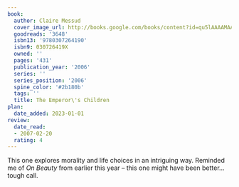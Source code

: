 ```yaml
---
book:
  author: Claire Messud
  cover_image_url: http://books.google.com/books/content?id=qu5lAAAAMAAJ&printsec=frontcover&img=1&zoom=1&source=gbs_api
  goodreads: '3648'
  isbn13: '9780307264190'
  isbn9: 030726419X
  owned: ''
  pages: '431'
  publication_year: '2006'
  series: ''
  series_position: '2006'
  spine_color: '#2b180b'
  tags: ''
  title: The Emperor\'s Children
plan:
  date_added: 2023-01-01
review:
  date_read:
  - 2007-02-20
  rating: 4
---
```


This one explores morality and life choices in an intriguing way. Reminded me of _On Beauty_ from earlier this year – this one might have been better… tough call.
